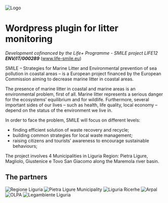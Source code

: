 ![Logo](http://life-smile.eu/wp-content/uploads/2013/09/Logo-Smile115X1154.png)

# Wordpress plugin for litter monitoring

_Development cofinanced by the Life+ Programme_ - _SMILE project LIFE12_ **_ENV/IT/000289_**
(www.life-smile.eu)

SMILE – Strategies for Marine Litter and Environmental prevention of sea pollution in coastal areas – is a European project financed by the European Commission aiming to decrease marine litter in coastal areas.

The presence of marine litter in coastal and marine areas is an environmental problem, first of all. Marine litter represents a serious danger for the ecosystems’ equilibrium and for wildlife. Furthermore, several important sides of our lives – such as health, life quality, local economy – depend on the status of the environment we live in.

In order to face the problem, SMILE will focus on different levels:

+ finding efficient solution of waste recovery and recycle;
+ building common strategies for local waste management;
+ raising citizens and tourists’ awareness to encourage sustainable behaviours;

The project involves 4 Municipalities in Liguria Region: Pietra Ligure, Magliolo, Giustenice e Tovo San Giacomo along the Maremola river basin.

## The partners

![Regione Liguria](http://life-smile.eu/wp-content/uploads/2015/03/Liguria1.jpg) ![Pietra Ligure Municipality](http://life-smile.eu/wp-content/uploads/2015/03/pietra.png) ![Liguria Ricerhe](http://life-smile.eu/wp-content/uploads/2015/03/Logo_Liguria_Ricerche-trasparente.png) ![Arpal](http://life-smile.eu/wp-content/uploads/2015/03/arpal-Logo1.jpg) ![OLPA](http://life-smile.eu/wp-content/uploads/2015/03/OLPAbassa.png) ![Legambiente Liguria](http://life-smile.eu/wp-content/uploads/2015/03/logo-legambiente.jpg)
